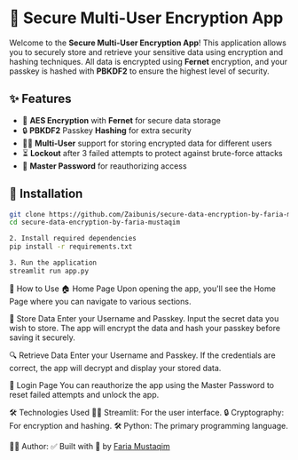 # 🔐 Secure Multi-User Encryption App

Welcome to the **Secure Multi-User Encryption App**! This application allows you to securely store and retrieve your sensitive data using encryption and hashing techniques. All data is encrypted using **Fernet** encryption, and your passkey is hashed with **PBKDF2** to ensure the highest level of security.

## ✨ Features
- 🔐 **AES Encryption** with **Fernet** for secure data storage
- 🔒 **PBKDF2** Passkey **Hashing** for extra security
- 🧑‍💻 **Multi-User** support for storing encrypted data for different users
- ⏳ **Lockout** after 3 failed attempts to protect against brute-force attacks
- 🔑 **Master Password** for reauthorizing access

## 🚀 Installation

```bash
git clone https://github.com/Zaibunis/secure-data-encryption-by-faria-mustaqim.git
cd secure-data-encryption-by-faria-mustaqim

2. Install required dependencies
pip install -r requirements.txt

3. Run the application
streamlit run app.py
```

📝 How to Use
🏠 Home Page
Upon opening the app, you'll see the Home Page where you can navigate to various sections.

📂 Store Data
Enter your Username and Passkey.
Input the secret data you wish to store.
The app will encrypt the data and hash your passkey before saving it securely.

🔍 Retrieve Data
Enter your Username and Passkey.
If the credentials are correct, the app will decrypt and display your stored data.

🔑 Login Page
You can reauthorize the app using the Master Password to reset failed attempts and unlock the app.

🛠️ Technologies Used
🧑‍💻 Streamlit: For the user interface.
🔒 Cryptography: For encryption and hashing.
🛠️ Python: The primary programming language.

🙋‍♀️ Author:
✅ Built with 💖 by [Faria Mustaqim](https://github.com/Zaibunis)
